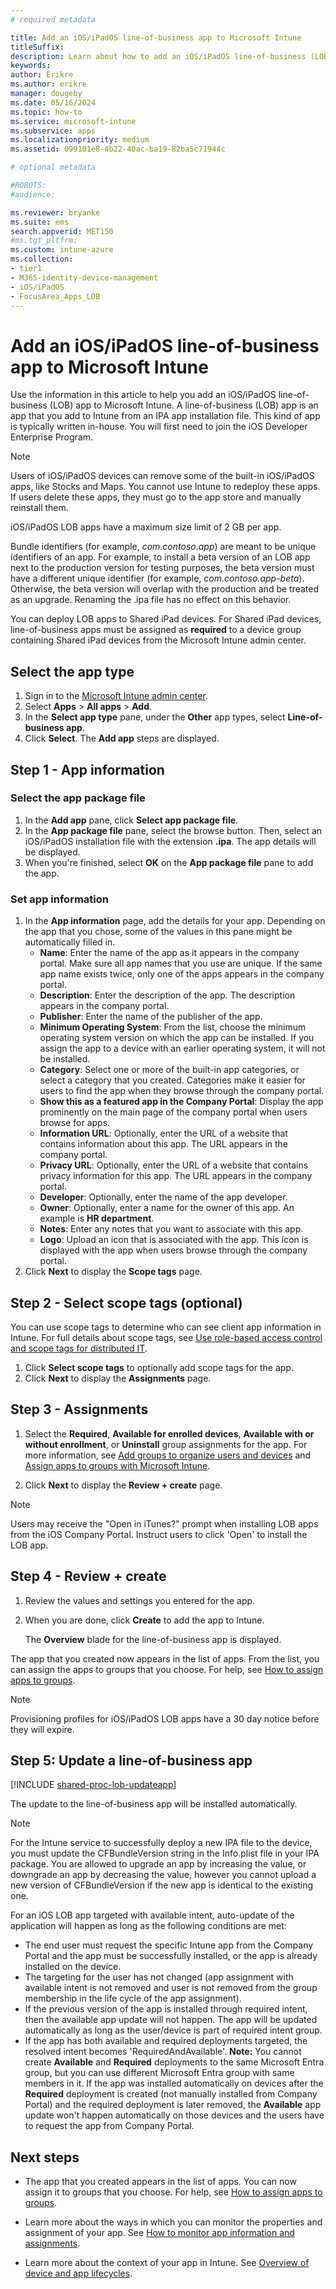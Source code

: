 ```yaml
---
# required metadata

title: Add an iOS/iPadOS line-of-business app to Microsoft Intune
titleSuffix:
description: Learn about how to add an iOS/iPadOS line-of-business (LOB) app to Microsoft Intune.
keywords:
author: Erikre
ms.author: erikre
manager: dougeby
ms.date: 05/16/2024
ms.topic: how-to
ms.service: microsoft-intune
ms.subservice: apps
ms.localizationpriority: medium
ms.assetid: 099101e8-4b22-40ac-ba19-82ba5c71944c

# optional metadata

#ROBOTS:
#audience:

ms.reviewer: bryanke
ms.suite: ems
search.appverid: MET150
#ms.tgt_pltfrm:
ms.custom: intune-azure
ms.collection:
- tier1
- M365-identity-device-management
- iOS/iPadOS
- FocusArea_Apps_LOB
---
```


# Add an iOS/iPadOS line-of-business app to Microsoft Intune

Use the information in this article to help you add an iOS/iPadOS line-of-business (LOB) app to Microsoft Intune. A line-of-business (LOB) app is an app that you add to Intune from an IPA app installation file. This kind of app is typically written in-house. You will first need to join the iOS Developer Enterprise Program.

> [!NOTE]
> Users of iOS/iPadOS devices can remove some of the built-in iOS/iPadOS apps, like Stocks and Maps. You cannot use Intune to redeploy these apps. If users delete these apps, they must go to the app store and manually reinstall them.
>
> iOS/iPadOS LOB apps have a maximum size limit of 2 GB per app.
>
> Bundle identifiers (for example, *com.contoso.app*) are meant to be unique identifiers of an app. For example, to install a beta version of an LOB app next to the production version for testing purposes, the beta version must have a different unique identifier (for example, *com.contoso.app-beta*). Otherwise, the beta version will overlap with the production and be treated as an upgrade. Renaming the .ipa file has no effect on this behavior.

You can deploy LOB apps to Shared iPad devices. For Shared iPad devices, line-of-business apps must be assigned as **required** to a device group containing Shared iPad devices from the Microsoft Intune admin center.

## Select the app type

1. Sign in to the [Microsoft Intune admin center](https://go.microsoft.com/fwlink/?linkid=2109431).
2. Select **Apps** > **All apps** > **Add**.
3. In the **Select app type** pane, under the **Other** app types, select **Line-of-business app**.
4. Click **Select**. The **Add app** steps are displayed.

## Step 1 - App information

### Select the app package file

1. In the **Add app** pane, click **Select app package file**.
2. In the **App package file** pane, select the browse button. Then, select an iOS/iPadOS installation file with the extension **.ipa**.
   The app details will be displayed.
3. When you're finished, select **OK** on the **App package file** pane to add the app.

### Set app information

1. In the **App information** page, add the details for your app. Depending on the app that you chose, some of the values in this pane might be automatically filled in.
    - **Name**: Enter the name of the app as it appears in the company portal. Make sure all app names that you use are unique. If the same app name exists twice, only one of the apps appears in the company portal.
    - **Description**: Enter the description of the app. The description appears in the company portal.
    - **Publisher**: Enter the name of the publisher of the app.
    - **Minimum Operating System**: From the list, choose the minimum operating system version on which the app can be installed. If you assign the app to a device with an earlier operating system, it will not be installed.
    - **Category**: Select one or more of the built-in app categories, or select a category that you created. Categories make it easier for users to find the app when they browse through the company portal.
    - **Show this as a featured app in the Company Portal**: Display the app prominently on the main page of the company portal when users browse for apps.
    - **Information URL**: Optionally, enter the URL of a website that contains information about this app. The URL appears in the company portal.
    - **Privacy URL**: Optionally, enter the URL of a website that contains privacy information for this app. The URL appears in the company portal.
    - **Developer**: Optionally, enter the name of the app developer.
    - **Owner**: Optionally, enter a name for the owner of this app. An example is **HR department**.
    - **Notes**: Enter any notes that you want to associate with this app.
    - **Logo**: Upload an icon that is associated with the app. This icon is displayed with the app when users browse through the company portal.
2. Click **Next** to display the **Scope tags** page.

## Step 2 - Select scope tags (optional)

You can use scope tags to determine who can see client app information in Intune. For full details about scope tags, see [Use role-based access control and scope tags for distributed IT](../fundamentals/scope-tags.md).

1. Click **Select scope tags** to optionally add scope tags for the app.
2. Click **Next** to display the **Assignments** page.

## Step 3 - Assignments

1. Select the **Required**, **Available for enrolled devices**, **Available with or without enrollment**, or **Uninstall** group assignments for the app. For more information, see [Add groups to organize users and devices](../fundamentals/groups-add.md) and [Assign apps to groups with Microsoft Intune](apps-deploy.md).

1. Click **Next** to display the **Review + create** page.

> [!NOTE]
> Users may receive the "Open in iTunes?" prompt when installing LOB apps from the iOS Company Portal. Instruct users to click 'Open' to install the LOB app. 
## Step 4 - Review + create

1. Review the values and settings you entered for the app.
2. When you are done, click **Create** to add the app to Intune.

    The **Overview** blade for the line-of-business app is displayed.

The app that you created now appears in the list of apps. From the list, you can assign the apps to groups that you choose. For help, see [How to assign apps to groups](apps-deploy.md).

> [!NOTE]
> Provisioning profiles for iOS/iPadOS LOB apps have a 30 day notice before they will expire.

## Step 5: Update a line-of-business app

[!INCLUDE [shared-proc-lob-updateapp](../includes/shared-proc-lob-updateapp.md)]

The update to the line-of-business app will be installed automatically.

> [!NOTE]
> For the Intune service to successfully deploy a new IPA file to the device, you must update the CFBundleVersion string in the Info.plist file in your IPA package. You are allowed to upgrade an app by increasing the value, or downgrade an app by decreasing the value, however you cannot upload a new version of CFBundleVersion if the new app is identical to the existing one.

For an iOS LOB app targeted with available intent, auto-update of the application will happen as long as the following conditions are met:

- The end user must request the specific Intune app from the Company Portal and the app must be successfully installed, or the app is already installed on the device.
- The targeting for the user has not changed (app assignment with available intent is not removed and user is not removed from the group membership in the life cycle of the app assignment).
- If the previous version of the app is installed through required intent, then the available app update will not happen. The app will be updated automatically as long as the user/device is part of required intent group.
- If the app has both available and required deployments targeted, the resolved intent becomes 'RequiredAndAvailable'. **Note:** You cannot create **Available** and **Required** deployments to the same Microsoft Entra group, but you can use different Microsoft Entra group with same members in it. If the app was installed automatically on devices after the **Required** deployment is created (not manually installed from Company Portal) and the required deployment is later removed, the **Available** app update won't happen automatically on those devices and the users have to request the app from Company Portal.

## Next steps

- The app that you created appears in the list of apps. You can now assign it to groups that you choose. For help, see [How to assign apps to groups](apps-deploy.md).

- Learn more about the ways in which you can monitor the properties and assignment of your app. See [How to monitor app information and assignments](apps-monitor.md).

- Learn more about the context of your app in Intune. See [Overview of device and app lifecycles](../fundamentals/device-lifecycle.md).

